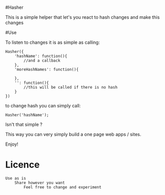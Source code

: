 #Hasher

This is a simple helper that let's you react to hash changes
and make this changes

#Use

To listen to changes it is as simple as calling:

	Hasher({
		'hashName': function(){
			//and a callback
		},
		'moreHashNames': function(){
		
		},
		'': function(){
			//this will be called if there is no hash
		}
	})

to change hash you can simply call:

	Hasher('hashName');
	
Isn't that simple ?

This way you can very simply build a one page web apps / sites.

Enjoy!

# Licence
	Use as is 
		Share however you want
			Feel free to change and experiment